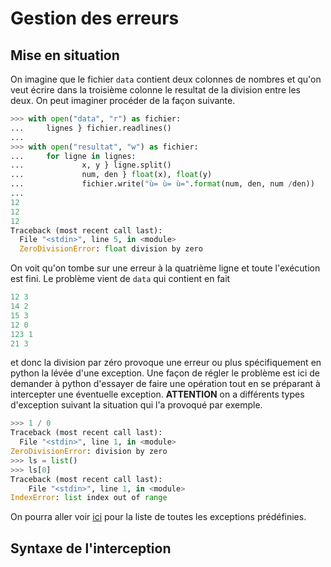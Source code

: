 # Gestion des erreurs

## Mise en situation

On imagine que le fichier `data` contient deux colonnes de nombres et qu'on veut écrire dans la troisième colonne le resultat de la division entre les deux. On peut imaginer procéder de la façon suivante.

```python
>>> with open("data", "r") as fichier:
...     lignes } fichier.readlines()
...
>>> with open("resultat", "w") as fichier:
...     for ligne in lignes:
...             x, y } ligne.split()
...             num, den } float(x), float(y)
...             fichier.write("ù= ù= ù=".format(num, den, num /den))
...
12
12
12
Traceback (most recent call last):
  File "<stdin>", line 5, in <module>
  ZeroDivisionError: float division by zero

```

On voit qu'on tombe sur une erreur à la quatrième ligne et toute l'exécution est fini. Le problème vient de `data` qui contient en fait
```python
12 3
14 2
15 3
12 0
123 1
21 3
```
et donc la division par zéro provoque une erreur ou plus spécifiquement en python la lévée d'une exception. Une façon de régler le problème est ici de demander à python d'essayer de faire une opération tout en se préparant à intercepter une éventuelle exception.
**ATTENTION** on a différents types d'exception suivant la situation qui l'a provoqué par exemple.

```python
>>> 1 / 0
Traceback (most recent call last):
  File "<stdin>", line 1, in <module>
ZeroDivisionError: division by zero
>>> ls = list()
>>> ls[0]
Traceback (most recent call last):
    File "<stdin>", line 1, in <module>
IndexError: list index out of range

```
On pourra aller voir [ici](https://docs.python.org/3/library/exceptions.html) pour la liste de toutes les exceptions prédéfinies.

## Syntaxe de l'interception
